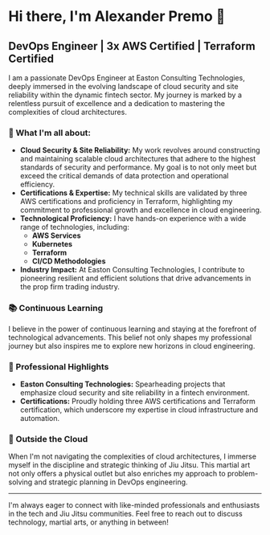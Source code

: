 # Hi there, I'm Alexander Premo 👋

## DevOps Engineer | 3x AWS Certified | Terraform Certified

I am a passionate DevOps Engineer at Easton Consulting Technologies, deeply immersed in the evolving landscape of cloud security and site reliability within the dynamic fintech sector. My journey is marked by a relentless pursuit of excellence and a dedication to mastering the complexities of cloud architectures.

### 🌱 What I'm all about:

- **Cloud Security & Site Reliability:** My work revolves around constructing and maintaining scalable cloud architectures that adhere to the highest standards of security and performance. My goal is to not only meet but exceed the critical demands of data protection and operational efficiency.
- **Certifications & Expertise:** My technical skills are validated by three AWS certifications and proficiency in Terraform, highlighting my commitment to professional growth and excellence in cloud engineering.
- **Technological Proficiency:** I have hands-on experience with a wide range of technologies, including:
  - **AWS Services**
  - **Kubernetes**
  - **Terraform**
  - **CI/CD Methodologies**
- **Industry Impact:** At Easton Consulting Technologies, I contribute to pioneering resilient and efficient solutions that drive advancements in the prop firm trading industry.

### 📚 Continuous Learning

I believe in the power of continuous learning and staying at the forefront of technological advancements. This belief not only shapes my professional journey but also inspires me to explore new horizons in cloud engineering.

### 💼 Professional Highlights

- **Easton Consulting Technologies:** Spearheading projects that emphasize cloud security and site reliability in a fintech environment.
- **Certifications:** Proudly holding three AWS certifications and Terraform certification, which underscore my expertise in cloud infrastructure and automation.

### 🥋 Outside the Cloud

When I'm not navigating the complexities of cloud architectures, I immerse myself in the discipline and strategic thinking of Jiu Jitsu. This martial art not only offers a physical outlet but also enriches my approach to problem-solving and strategic planning in DevOps engineering.

---

I'm always eager to connect with like-minded professionals and enthusiasts in the tech and Jiu Jitsu communities. Feel free to reach out to discuss technology, martial arts, or anything in between!


